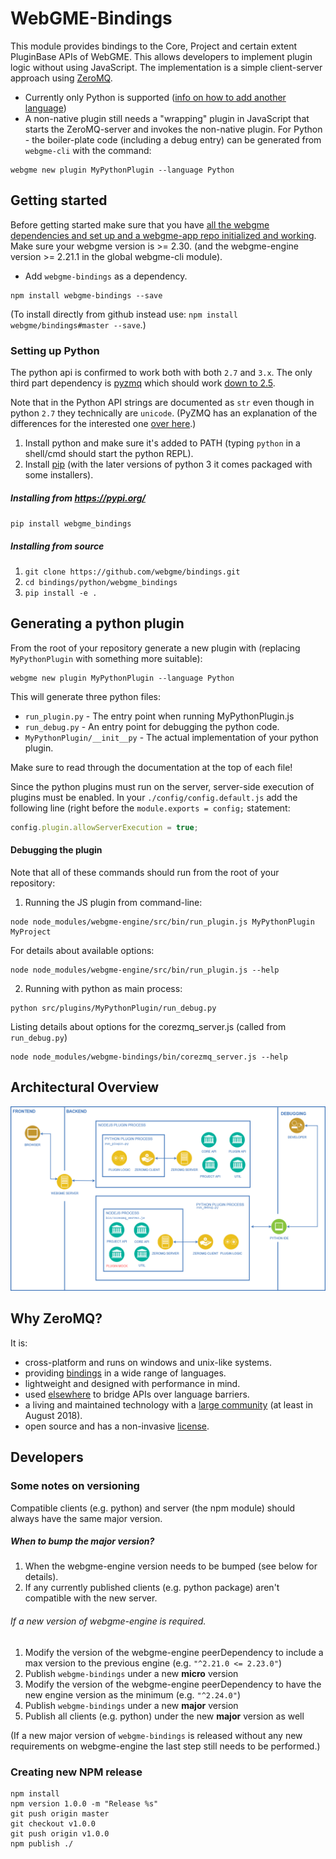 # WebGME-Bindings
This module provides bindings to the Core, Project and certain extent
PluginBase APIs of WebGME. This allows developers to implement plugin logic
without using JavaScript. The implementation is a simple client-server
approach using [ZeroMQ](http://zeromq.org/).

- Currently only Python is supported ([info on how to add another language](./srcripts/README.md))
- A non-native plugin still needs a "wrapping" plugin in JavaScript that starts the ZeroMQ-server
and invokes the non-native plugin. For Python - the boiler-plate code (including a debug entry) can be
generated from `webgme-cli` with the command:
```
webgme new plugin MyPythonPlugin --language Python
```


## Getting started
Before getting started make sure that you have [all the webgme dependencies and set
up and a webgme-app repo initialized and working](https://webgme.readthedocs.io/en/latest/getting_started/dependencies.html).
Make sure your webgme version is >= 2.30. (and the webgme-engine version >= 2.21.1 in the global webgme-cli module).

- Add `webgme-bindings` as a dependency.
```
npm install webgme-bindings --save
```

(To install directly from github instead use: `npm install webgme/bindings#master --save`.)

### Setting up Python
The python api is confirmed to work both with both `2.7` and `3.x`. The only third part dependency is
[pyzmq](https://github.com/zeromq/pyzmq) which should work [down to 2.5](https://pyzmq.readthedocs.io/en/latest/pyversions.html).

Note that in the Python API strings are documented as `str` even though in python `2.7` they technically are `unicode`.
(PyZMQ has an explanation of the differences for the interested one [over here](https://pyzmq.readthedocs.io/en/latest/unicode.html).)

1. Install python and make sure it's added to PATH (typing `python` in a shell/cmd should start the python REPL).
2. Install [pip](https://pypi.org/project/pip/) (with the later versions of python 3 it comes packaged with some installers).

##### Installing from https://pypi.org/

```pip install webgme_bindings```

##### Installing from source
1. ```git clone https://github.com/webgme/bindings.git```
2. `cd bindings/python/webgme_bindings`
3. `pip install -e .`


## Generating a python plugin
From the root of your repository generate a new plugin with (replacing `MyPythonPlugin` with something more suitable):
```
webgme new plugin MyPythonPlugin --language Python
```

This will generate three python files:
- `run_plugin.py` - The entry point when running MyPythonPlugin.js
- `run_debug.py` - An entry point for debugging the python code.
- `MyPythonPlugin/__init__py` - The actual implementation of your python plugin.

Make sure to read through the documentation at the top of each file!

Since the python plugins must run on the server, server-side execution of plugins must be enabled.
In your `./config/config.default.js` add the following line (right before the `module.exports = config;` statement:
```javascript
config.plugin.allowServerExecution = true;
```

#### Debugging the plugin
Note that all of these commands should run from the root of your repository:
1. Running the JS plugin from command-line:
```
node node_modules/webgme-engine/src/bin/run_plugin.js MyPythonPlugin MyProject
```
For details about available options:
```
node node_modules/webgme-engine/src/bin/run_plugin.js --help
```
2. Running with python as main process:
```
python src/plugins/MyPythonPlugin/run_debug.py
```
Listing details about options for the corezmq_server.js (called from `run_debug.py`)
```
node node_modules/webgme-bindings/bin/corezmq_server.js --help
```

## Architectural Overview
![Bindings](images/PythonBindings.png "Architectural overview")

## Why ZeroMQ?
It is:
- cross-platform and runs on windows and unix-like systems.
- providing [bindings](http://zeromq.org/bindings:_start) in a wide range of languages.
- lightweight and designed with performance in mind.
- used [elsewhere](http://www.zerorpc.io/) to bridge APIs over language barriers.
- a living and maintained technology with a [large community](https://github.com/zeromq) (at least in August 2018).
- open source and has a non-invasive [license](http://zeromq.org/area:licensing).


## Developers
### Some notes on versioning
Compatible clients (e.g. python) and server (the npm module) should always have the same major version.

##### When to bump the major version?
1. When the webgme-engine version needs to be bumped (see below for details).
2. If any currently published clients (e.g. python package) aren't compatible with the new server.

###### If a new version of webgme-engine is required.

1. Modify the version of the webgme-engine peerDependency to include a max version to the previous engine (e.g. `"^2.21.0 <= 2.23.0"`)
2. Publish `webgme-bindings` under a new **micro** version
3. Modify the version of the webgme-engine peerDependency to have the new engine version as the minimum (e.g. `"^2.24.0"`)
4. Publish `webgme-bindings` under a new **major** version
5. Publish all clients (e.g. python) under the new **major** version as well

(If a new major version of `webgme-bindings` is released without any new requirements on webgme-engine the last step still needs to be performed.)

### Creating new NPM release
 ```
 npm install
 npm version 1.0.0 -m "Release %s"
 git push origin master
 git checkout v1.0.0
 git push origin v1.0.0
 npm publish ./
 ```
